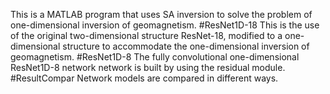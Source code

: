 This is a MATLAB program that uses SA inversion to solve the problem of one-dimensional inversion of geomagnetism.
#ResNet1D-18
This is the use of the original two-dimensional structure ResNet-18, modified to a one-dimensional structure to accommodate the one-dimensional inversion of geomagnetism.
#ResNet1D-8
The fully convolutional one-dimensional ResNet1D-8 network network is built by using the residual module.
#ResultCompar
Network models are compared in different ways.
